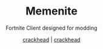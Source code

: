 <h1 align="center">Memenite</h1>
<p align="center">Fortnite Client designed for modding</p>
<span align="center">
   <div>
     <a href="https://discord.gg"> crackhead</a>
     |
      <a href="https://discord.gg"> crackhead</a>
  </div>
</span>
